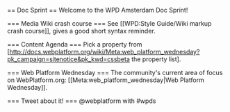 == Doc Sprint ==
Welcome to the WPD Amsterdam Doc Sprint!

=== Media Wiki crash course ===
See [[WPD:Style Guide/Wiki markup crash course]], gives a good short syntax reminder.

=== Content Agenda ===
Pick a property from [http://docs.webplatform.org/wiki/Meta:web_platform_wednesday?pk_campaign=sitenotice&pk_kwd=cssbeta the property list].

=== Web Platform Wednesday ===
The community's current area of focus on WebPlatform.org: [[Meta:web_platform_wednesday|Web Platform Wednesday]].

=== Tweet about it! ===
@webplatform with #wpds